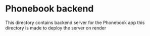 # Phonebook backend

This directory contains backend server for the Phonebook app this directory is made to deploy the server on render
